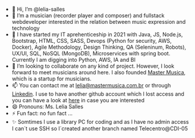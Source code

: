 - 👋 Hi, I’m @lelia-salles 
- 👀 I’m a musician (recorder player and composer) and fullstack webdeveloper interested in the relation between music expression and technology
- 🌱 I have started my IT aprehenticeship in 2021 with Java, JS, Node.js, Bootstrap, HTML, CSS, SASS, Devops (Python for security, AWS, Docker), Agile Methodology, Design Thinking, QA (Seleninum, Robots), UX/UI, SQL, NoSQL (MongoDB), Microservices with spring boot. Currently I am digging into Python, AWS, IA and BI
- 💞️ I’m looking to collaborate on any kind of project. However, I look forward to meet musicians around here. I also founded [Master Musica](https://www.mastermusica.com.br), which is a startup for musicians.
- 📫 You can contact me at lelia@mastermusica.com.br or through [Linkedin](https://www.linkedin.com/in/leliasalles). I use to have another github account which I lost access and you can have a look at [here](https://www.github.com/leliasalles) in case you are interested
- 😄 Pronouns: Ms. Lelia Salles
- ⚡ Fun fact: no fun fact ...
- ✨ Somtimes I use a library PC for coding and as I have no admin access I can´t use SSH so I´created another branch named Telecentro@CDI-05

<!---
lelia-salles/lelia-salles is a ✨ special ✨ repository because its `README.md` (this file) appears on your GitHub profile.
You can click the Preview link to take a look at your changes.
--->
